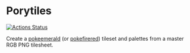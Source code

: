 # Porytiles

[![Actions Status](https://github.com/grunt-lucas/porytiles/workflows/Build%20Porytiles/badge.svg)](https://github.com/grunt-lucas/porytiles/actions)

Create a [pokeemerald](https://github.com/pret/pokeemerald) (or [pokefirered](https://github.com/pret/pokefirered))
tileset and palettes from a master RGB PNG tilesheet.
